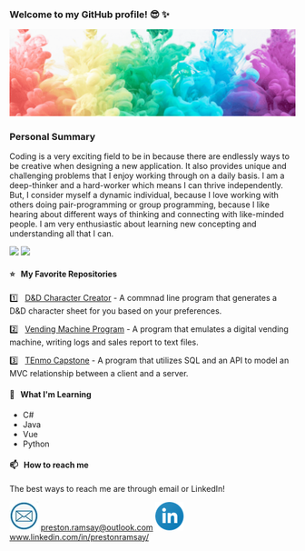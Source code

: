 ### Welcome to my GitHub profile! 😎 ✨

![](https://raw.githubusercontent.com/PrestonRamsay/PrestonRamsay/master/images/Banner.png)

### Personal Summary
Coding is a very exciting field to be in because there are endlessly ways to be creative when designing a new application. It also provides unique and challenging problems that I enjoy working through on a daily basis. I am a deep-thinker and a hard-worker which means I can thrive independently. But, I consider myself a dynamic individual, because I love working with others doing pair-programming or group programming, because I like hearing about different ways of thinking and connecting with like-minded people. I am very enthusiastic about learning new concepting and understanding all that I can.

![](https://media.giphy.com/media/OkJat1YNdoD3W/giphy.gif) 
![](https://media.giphy.com/media/iJECDuU08ovOcKYVS0/giphy.gif)

#### ⭐️ &nbsp;  My Favorite Repositories

1️⃣ &nbsp; [D&D Character Creator](https://github.com/PrestonRamsay/DnD-Character-Creator) - A commnad line program that generates a D&D character sheet for you based on your preferences.

2️⃣ &nbsp; [Vending Machine Program](https://github.com/PrestonRamsay/Vending-Machine-Program) - A program that emulates a digital vending machine, writing logs and sales report to text files.

3️⃣ &nbsp; [TEnmo Capstone](https://github.com/PrestonRamsay/TEnmo-Capstone) - A program that utilizes SQL and an API to model an MVC relationship between a client and a server.

#### 🌱  &nbsp; What I'm Learning

* C#
* Java
* Vue
* Python

#### 📫 &nbsp;  How to reach me

The best ways to reach me are through email or LinkedIn!

![](https://raw.githubusercontent.com/PrestonRamsay/PrestonRamsay/master/images/email.png) preston.ramsay@outlook.com
[![LinkedIn](https://raw.githubusercontent.com/PrestonRamsay/PrestonRamsay/master/images/linkedin.png)](https://www.linkedin.com/in/prestonramsay/) www.linkedin.com/in/prestonramsay/
